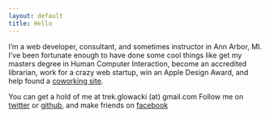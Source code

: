 ```yaml
--- 
layout: default
title: Hello
---
```


I’m a web developer, consultant, and sometimes instructor in Ann Arbor, MI.  I’ve been fortunate enough to have done some cool things like get my masters degree in Human Computer Interaction, become an accredited librarian, work for a crazy web startup, win an Apple Design Award, and help found a [coworking site](http://workantile.com).

You can get a hold of me at trek.glowacki (at) gmail.com
Follow me on [twitter](http://twitter.com/trek) or [github](http://github.com/trek), and make friends on [facebook](http://facebook.com/trek.glowacki)